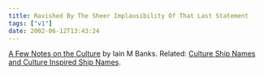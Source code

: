 ```yaml
---
title: Ravished By The Sheer Implausibility Of That Last Statement
tags: ["v1"]
date: 2002-06-12T13:43:24
---
```


[A Few Notes on the Culture][1] by Iain M Banks. Related: [Culture Ship Names and Culture Inspired Ship Names][2].

[1]: http://www.cs.bris.ac.uk/~stefan/culture.html "A Few Notes on the Culture by Iain M Banks"
[2]: http://homepage.mac.com/nizenberg/The_Fleet.htm "Culture Ship Names and Culture Inspired Ship Names"
